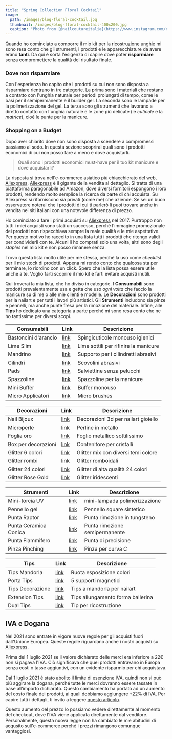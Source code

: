 ```yaml
---
title: "Spring Collection Floral Cocktail"
image: 
  path: /images/blog-floral-cocktail.jpg
  thumbnail: /images/blog-floral-cocktail-400x200.jpg
  caption: "Photo from [@nailcoutureitalia](https://www.instagram.com/nailcoutureitalia/)"
---
```

Quando ho cominciato a comporre il mio kit per la ricostruzione unghie mi sono resa conto che gli strumenti, i prodotti e le apparecchiature da avere erano **tanti**. Da qui è sorta l'esigenza di capire dove poter  **risparmiare** senza compromettere la qualità del risultato finale. 

### Dove non risparmiare
Con l'esperienza ho capito che i prodotti su cui non sono disposta a risparmiare rientrano in tre categorie. La prima sono i materiali che restano a contatto con l'unghia naturale per periodi prolungati di tempo, come le basi per il semipermanente e il builder gel. La seconda sono le lampade per la polimerizzazione del gel. La terza sono gli strumenti che lavorano a diretto contatto con l'unghia naturale e le zone più delicate (le *cuticole* e la *matrice*), cioé le punte per la manicure.

### Shopping on a Budget
Dopo aver chiarito dove non sono disposta a scendere a compromessi passiamo al sodo. In questa sezione scoprirai quali sono i prodotti economici di cui non posso fare a meno e dove acquistarli. 

> Quali sono i prodotti economici must-have per il tuo kit manicure e dove acquistarli?

La risposta si trova nell'e-commerce asiatico più chiacchierato del web, [Aliexpress](https://s.click.aliexpress.com/e/_9gFQ5X). [Aliexpress](https://s.click.aliexpress.com/e/_9gFQ5X) è il gigante della vendita al dettaglio. Si tratta di una piattaforma paragonabile ad Amazon, dove diversi fornitori espongono i loro prodotti, rendendo molto semplice la ricerca da parte di chi acquista. Su Aliexpress si riforniscono sia privati (come me) che aziende. Se sei un buon osservatore noterai che i prodotti di cui ti parlerò li puoi trovare anche in vendita nei siti italiani con una notevole differenza di prezzo.

Ho cominciato a fare i primi acquisti su [Aliexpress](https://s.click.aliexpress.com/e/_9gFQ5X) nel 2017. Purtroppo non tutti i miei acquisti sono stati un successo, perché l'immagine promozionale dei prodotti non rispecchiava sempre la reale qualità e le mie aspettative. Per questo motivo ho raccolto in una lista tutti i prodotti che ritengo validi per condividerli con te. Alcuni li ho comprati solo una volta, altri sono degli *staples* nel mio kit e non posso rimanere senza. 

Trovo questa lista molto utile per me stessa, perché la uso come *checklist* per il mio stock di prodotti. Appena mi rendo conto che qualcosa sta per terminare, lo riordino con un click. 
Spero che la lista possa essere utile anche a te. Voglio farti scoprire il mio kit e farti evitare acquisti inutili. 

Qui troverai la mia lista, che ho diviso in categorie. I **Consumabili** sono prodotti prevalentamente usa e getta che uso *ogni volta* che faccio la manicure su di me o alle mie clienti e modelle. Le **Decorazioni** sono prodotti per la nailart e per tutti i lavori più artistici. Gli **Strumenti** includono sia pinze e pennelli, ma anche punte fresa per la rimozione del materiale. Infine, alle **Tips** ho dedicato una categoria a parte perché mi sono resa conto che ne ho tantissime per diversi scopi.

| Consumabili       | Link | Descrizione                                                             |
|-------------------------|--------|--------------------------------------------------------------|
| Bastoncini d'arancio | [link](https://s.click.aliexpress.com/e/_9xTxf9) | Spingicuticole monouso igienici           |
| Lime Slim | [link](https://s.click.aliexpress.com/e/_97RpEO) | Lime sottili per rifinire la manicure
| Mandrino | [link](https://s.click.aliexpress.com/e/_AO9O7a) | Supporto per i cilindretti abrasivi |
| Cilindri | [link](https://s.click.aliexpress.com/e/_9fb6rE ) | Scovolini abrasivi |
| Pads | [link](https://s.click.aliexpress.com/e/_9jnuMb)   | Salviettine senza pelucchi |
| Spazzoline | [link](https://s.click.aliexpress.com/e/_AZrUY7) | Spazzoline per la manicure                          |
| Mini Buffer | [link](https://s.click.aliexpress.com/e/_A1IoOR) | Buffer monouso                          |
| Micro Applicatori | [link](https://s.click.aliexpress.com/e/_9fexMO) | Micro brushes|



| Decorazioni       | Link | Descrizione                                                             |
|-------------------------|--------|--------------------------------------------------------------|
| Nail Bijoux | [link](https://s.click.aliexpress.com/e/_d8crDup) | Decorazioni 3d per nailart gioiello|
| Microperle | [link](https://s.click.aliexpress.com/e/_Ae8ERI )   | Perline in metallo  |
| Foglia oro| [link](https://s.click.aliexpress.com/e/_AdbQCE ) | Foglio metallico sottilissimo                          |
| Box per decorazioni | [link](https://s.click.aliexpress.com/e/_A2DbL5  ) | Contenitore per cristalli|
| Glitter 6 colori | [link](https://s.click.aliexpress.com/e/_Attqpd  ) | Glitter mix con diversi temi colore                          |
| Glitter rombi | [link](https://s.click.aliexpress.com/e/_A2DbL5  ) | Glitter romboidali |
| Glitter 24 colori | [link](https://s.click.aliexpress.com/e/_9fISLN) |Glitter di alta qualità 24  colori          |
| Glitter Rose Gold| [link](https://s.click.aliexpress.com/e/_ArzijZ ) | Glitter iridescenti|


| Strumenti       | Link | Descrizione                                                             |
|-------------------------|--------|--------------------------------------------------------------|
| Mini-torcia UV | [link](https://s.click.aliexpress.com/e/_AVF942) | mini-lampada polimerizzazione|
| Pennello gel | [link](https://s.click.aliexpress.com/e/_AkfM5U)   | Pennello square sintetico  |
| Punta Raptor| [link](https://s.click.aliexpress.com/e/_9jRCS4 ) | Punta rimozione in tungsteno                    |
| Punta Ceramica Conica | [link](https://s.click.aliexpress.com/e/_AKy1Zx  ) | Punta rimozione semipermanente|
| Punta Fiammifero | [link](https://s.click.aliexpress.com/e/_AWgVZu ) | Punta di precisione                    |
| Pinza Pinching | [link](https://s.click.aliexpress.com/e/_AYWPIf ) | Pinza per curva C |



| Tips       | Link | Descrizione                                                             |
|-------------------------|--------|--------------------------------------------------------------|
| Tips Mandorla | [link](https://s.click.aliexpress.com/e/_AOJYdV) | Ruota esposizione colori|
| Porta Tips | [link](https://s.click.aliexpress.com/e/_9Anhdp)   | 5 supporti magnetici  |
| Tips Decorazione | [link](https://s.click.aliexpress.com/e/_99VNdp) | Tips a mandorla per nailart|
| Extension Tips | [link](https://s.click.aliexpress.com/e/_d7cpdSv ) | Tips allungamento forma ballerina|
| Dual Tips  | [link](https://s.click.aliexpress.com/e/_A8S251) | Tip per ricostruzione                    |

## IVA e Dogana
Nel 2021 sono entrate in vigore nuove regole per gli acquisti fuori dall'Unione Europea. Queste regole riguardano anche i nostri acquisti su [Aliexpress](https://s.click.aliexpress.com/e/_9gFQ5X). 

Prima del 1 luglio 2021 se il valore dichiarato delle merci era inferiore a 22€ non si pagava l'IVA. Ciò significava che quei prodotti entravano in Europa senza costi o tasse aggiuntivi, con un evidente risparmio per chi acquistava.

Dal 1 luglio 2021 è stato abolito il limite di esenzione IVA, quindi non si può più aggirare la dogana, perché tutte le merci dovranno essere tassate in base all’importo dichiarato. Questo cambiamento ha portato ad un aumento del costo finale dei prodotti, ai quali dobbiamo aggiungere +22% di IVA.
Per capire tutti i dettagli, ti invito a leggere [questo articolo](https://techboom.net/aliexpress-iva-e-dogana-da-luglio-2021-come-ordinare/).

Questo aumento del prezzo lo possiamo vedere direttamente al momento del checkout, dove l'IVA viene applicata direttamente dal venditore. Personalmente, questa nuova legge non ha cambiato le mie abitudini di acqusito sull'e-commerce perché i prezzi rimangono comunque vantaggiosi. 



